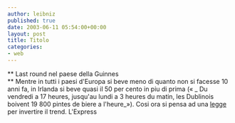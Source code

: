 ```yaml
---
author: leibniz
published: true
date: 2003-06-11 05:54:00+00:00
layout: post
title: Titolo
categories:
- web
---
```


   **   Last round nel paese della Guinnes   
** Mentre in tutti i paesi d'Europa si beve meno di quanto non si facesse 10 anni fa, in Irlanda si beve quasi il 50 per cento in piu di prima (« _ Du vendredi a 17 heures, jusqu'au lundi a 3 heures du matin, les Dublinois boivent 19 800 pintes de biere a l'heure_»). Cosi ora si pensa ad una  [ legge ](http://www.lexpress.fr/Express/Info/Europe/Dossier/irlande/dossier.asp?nom=)per invertire il trend.
  L'Express
